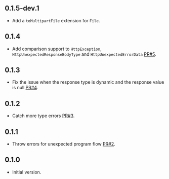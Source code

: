 ## 0.1.5-dev.1

- Add a `toMultipartFile` extension for `File`.

## 0.1.4

- Add comparison support to `HttpException`, `HttpUnexpectedResponseBodyType`
  and `HttpUnexpectedErrorData`
  [PR#5](https://github.com/hanlogy/ease_http/pull/5).

## 0.1.3

- Fix the issue when the response type is dynamic and the response value is null
  [PR#4](https://github.com/hanlogy/ease_http/pull/4).

## 0.1.2

- Catch more type errors
  [PR#3](https://github.com/hanlogy/ease_http/pull/3).

## 0.1.1

- Throw errors for unexpected program flow
  [PR#2](https://github.com/hanlogy/ease_http/pull/2).

## 0.1.0

- Initial version.
